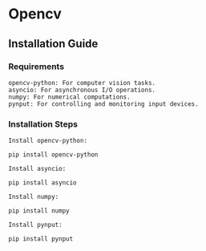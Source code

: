 # Opencv

## Installation Guide

### Requirements

    opencv-python: For computer vision tasks.
    asyncio: For asynchronous I/O operations.
    numpy: For numerical computations.
    pynput: For controlling and monitoring input devices.

### Installation Steps

    Install opencv-python:

    pip install opencv-python

    Install asyncio:

    pip install asyncio

    Install numpy:

    pip install numpy

    Install pynput:

    pip install pynput
